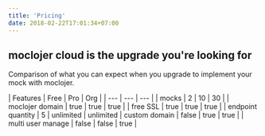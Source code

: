 ```yaml
---
title: 'Pricing'
date: 2018-02-22T17:01:34+07:00
---
```


## moclojer cloud is the upgrade you're looking for

Comparison of what you can expect when you upgrade to implement your mock with moclojer.

| Features | Free | Pro | Org |
| --- | --- | --- |
| mocks | 2 | 10 | 30 |
| moclojer domain | true | true | true |
| free SSL | true | true | true |
| endpoint quantity | 5 | unlimited | unlimited
| custom domain | false | true | true |
| multi user manage | false | false | true |
